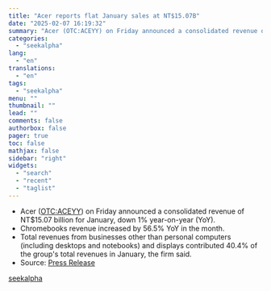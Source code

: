 ```yaml
---
title: "Acer reports flat January sales at NT$15.07B"
date: "2025-02-07 16:19:32"
summary: "Acer (OTC:ACEYY) on Friday announced a consolidated revenue of NT$15.07 billion for January, down 1% year-on-year (YoY). Chromebooks revenue increased by 56.5% YoY in the month. Total revenues from businesses other than personal computers (including desktops and notebooks) and displays contributed 40.4% of the group's total revenues in January, the..."
categories:
  - "seekalpha"
lang:
  - "en"
translations:
  - "en"
tags:
  - "seekalpha"
menu: ""
thumbnail: ""
lead: ""
comments: false
authorbox: false
pager: true
toc: false
mathjax: false
sidebar: "right"
widgets:
  - "search"
  - "recent"
  - "taglist"
---
```


* Acer ([OTC:ACEYY](https://seekingalpha.com/symbol/ACEYY "Acer Incorporated")) on Friday announced a consolidated revenue of NT$15.07 billion for January, down 1% year-on-year (YoY).
* Chromebooks revenue increased by 56.5% YoY in the month.
* Total revenues from businesses other than personal computers (including desktops and notebooks) and displays contributed 40.4% of the group's total revenues in January, the firm said.
* Source: [Press Release](https://seekingalpha.com/pr/19995359-acer-announces-january-revenues-at-nt-15_07-billion)

[seekalpha](https://seekingalpha.com/news/4405049-acer-reports-flat-january-sales-at-nt1507b)
